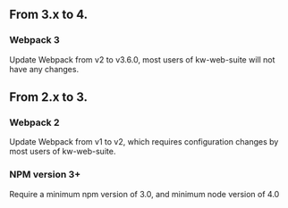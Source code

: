 ## From 3.x to 4.

### Webpack 3

Update Webpack from v2 to v3.6.0, most users of kw-web-suite will not have any
changes.

## From 2.x to 3.

### Webpack 2

Update Webpack from v1 to v2, which requires configuration changes by most
users of kw-web-suite.

### NPM version 3+

Require a minimum npm version of 3.0, and minimum node version of 4.0
